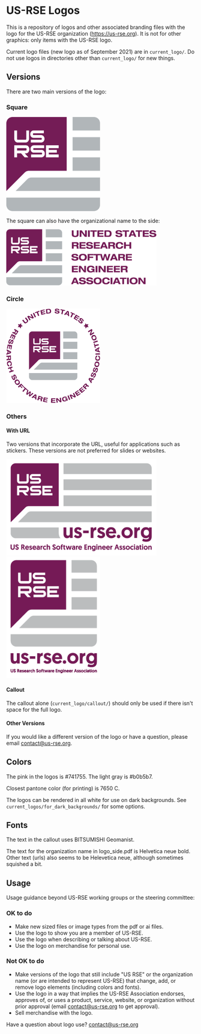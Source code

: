 # US-RSE Logos

This is a repository of logos and other associated branding files with the logo for the US-RSE organization (https://us-rse.org).  It is not for other graphics: only items with the US-RSE logo.  

Current logo files (new logo as of September 2021) are in `current_logo/`.  Do not use logos in directories other than `current_logo/` for new things.

## Versions

There are two main versions of the logo:

### Square

<img src="current_logo/main_logo_transparent.png" width="250">

The square can also have the organizational name to the side:

<img src="current_logo/logo_side_transparent.png" width="400">


### Circle

<img src="current_logo/circular_logo.png" width="250">


### Others

#### With URL

Two versions that incorporate the URL, useful for applications such as stickers.  These versions are not preferred for slides or websites.  

<img src="current_logo/logo_url_wide.png" width="400">

<img src="current_logo/logo_url.png" width="250">

#### Callout

The callout alone (`current_logo/callout/`) should only be used if there isn't space for the full logo.

#### Other Versions

If you would like a different version of the logo or have a question, please email contact@us-rse.org.  

## Colors

The pink in the logos is #741755.  The light gray is #b0b5b7.  

Closest pantone color (for printing) is 7650 C.

The logos can be rendered in all white for use on dark backgrounds.  See `current_logos/for_dark_backgrounds/` for some options.

## Fonts

The text in the callout uses BITSUMISHI Geomanist.

The text for the organization name in logo_side.pdf is Helvetica neue bold.  Other text (urls) also seems to be Helevetica neue, although sometimes squished a bit.  


## Usage

Usage guidance beyond US-RSE working groups or the steering committee:

### OK to do

* Make new sized files or image types from the pdf or ai files.
* Use the logo to show you are a member of US-RSE.
* Use the logo when describing or talking about US-RSE.
* Use the logo on merchandise for personal use.


### Not OK to do

* Make versions of the logo that still include "US RSE" or the organization name (or are intended to represent US-RSE) that change, add, or remove logo elements (including colors and fonts).  
* Use the logo in a way that implies the US-RSE Association endorses, approves of, or uses a product, service, website, or organization without prior approval (email contact@us-rse.org to get approval).
* Sell merchandise with the logo.

Have a question about logo use?  contact@us-rse.org

